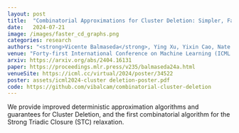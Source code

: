 ```yaml
---
layout: post
title:  "Combinatorial Approximations for Cluster Deletion: Simpler, Faster, and Better"
date:   2024-07-21
image: /images/faster_cd_graphs.png
categories: research
authors: "<strong>Vicente Balmaseda</strong>, Ying Xu, Yixin Cao, Nate Veldt"
venue: "Forty-first International Conference on Machine Learning (ICML 2024)"
arxiv: https://arxiv.org/abs/2404.16131
paper: https://proceedings.mlr.press/v235/balmaseda24a.html
venueSite: https://icml.cc/virtual/2024/poster/34522
poster: assets/icml2024-cluster deletion-poster.pdf
code: https://github.com/vibalcam/combinatorial-cluster-deletion
---
```

<!-- novel combinatorial approximation algorithm for the cluster deletion problem, achieving a more scalable and faster algorithm -->
We provide improved deterministic approximation algorithms and guarantees for Cluster Deletion, and the first combinatorial algorithm for the Strong Triadic Closure (STC) relaxation.
